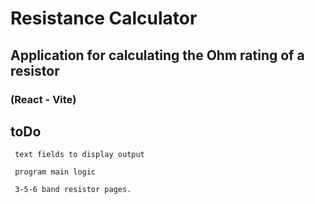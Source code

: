 # Resistance Calculator

## Application for calculating the Ohm rating of a resistor

### (React - Vite)

## toDo

     text fields to display output

     program main logic

     3-5-6 band resistor pages.
